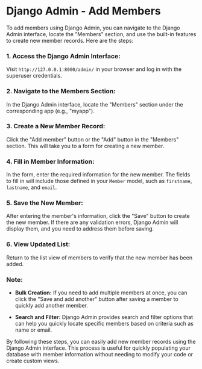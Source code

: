 # Django Admin - Add Members

To add members using Django Admin, you can navigate to the Django Admin interface, locate the "Members" section, and use the built-in features to create new member records. Here are the steps:

### 1. Access the Django Admin Interface:

Visit `http://127.0.0.1:8000/admin/` in your browser and log in with the superuser credentials.

### 2. Navigate to the Members Section:

In the Django Admin interface, locate the "Members" section under the corresponding app (e.g., "myapp").

### 3. Create a New Member Record:

Click the "Add member" button or the "Add" button in the "Members" section. This will take you to a form for creating a new member.

### 4. Fill in Member Information:

In the form, enter the required information for the new member. The fields to fill in will include those defined in your `Member` model, such as `firstname`, `lastname`, and `email`.

### 5. Save the New Member:

After entering the member's information, click the "Save" button to create the new member. If there are any validation errors, Django Admin will display them, and you need to address them before saving.

### 6. View Updated List:

Return to the list view of members to verify that the new member has been added.

### Note:

- **Bulk Creation:** If you need to add multiple members at once, you can click the "Save and add another" button after saving a member to quickly add another member.

- **Search and Filter:** Django Admin provides search and filter options that can help you quickly locate specific members based on criteria such as name or email.

By following these steps, you can easily add new member records using the Django Admin interface. This process is useful for quickly populating your database with member information without needing to modify your code or create custom views.

